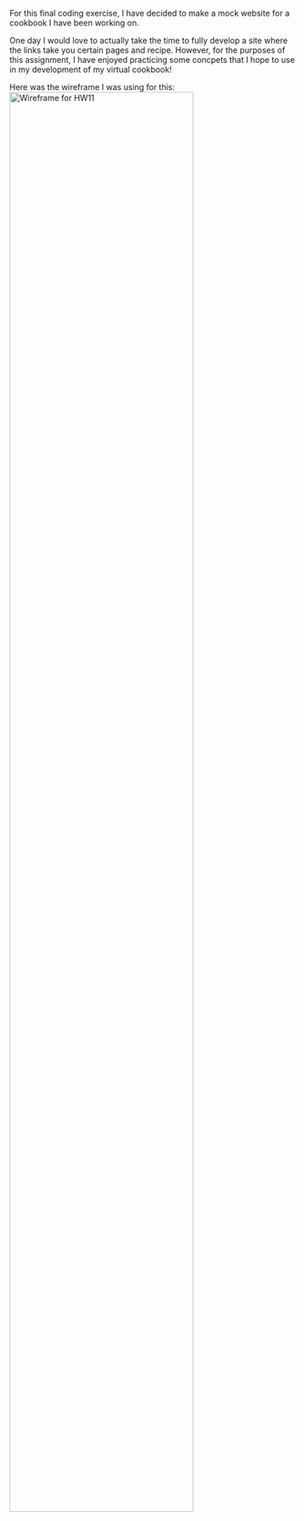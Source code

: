 For this final coding exercise, I have decided to make a mock website for a cookbook I have been working on. 

One day I would love to actually take the time to fully develop a site where the links take you certain pages and recipe. However, for the purposes of this assignment, I have enjoyed practicing some concpets that I hope to use in my development of my virtual cookbook!

Here was the wireframe I was using for this:
<img style='width:80%' src='assets/media/wireframe.jpeg' alt='Wireframe for HW11'/>